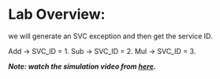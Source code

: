 # Lab Overview:
we will generate an SVC exception and then get the service ID.

Add -> SVC_ID = 1.
Sub -> SVC_ID = 2.
Mul -> SVC_ID = 3.

_**Note: watch the simulation video from [here](https://drive.google.com/file/d/1jSBPbz19WD9ftHjiZBefSjdNKzDiSJNA/view?usp=drive_link).**_
